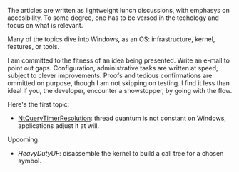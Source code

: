 The articles are written as lightweight lunch discussions, with emphasys on accesibility.
To some degree, one has to be versed in the techology and focus on what is relevant.

Many of the topics dive into Windows, as an OS: infrastructure, kernel, features,
or tools.

I am committed to the fitness of an idea being presented. Write an e-mail to point out
gaps. Configuration, administrative tasks are written at speed, subject to clever
improvements. Proofs and tedious confirmations are ommitted on purpose, though I am not
skipping on testing. I find it less than ideal if you, the developer, encounter a
showstopper, by going with the flow.

Here's the first topic:
- [NtQueryTimerResolution](./NtQueryTimerResolution/usleep.md): thread quantum is not
constant on Windows, applications adjust it at will.

Upcoming:
- *HeavyDutyUF*: disassemble the kernel to build a call tree for a chosen symbol.
